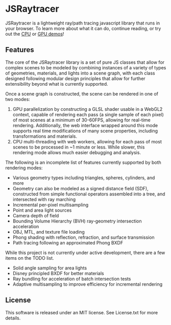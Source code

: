 # JSRaytracer
JSRaytracer is a lightweight ray/path tracing javascript library that runs
in your browser. To learn more about what it can do, continue reading, or try
out the [CPU](https://alitteneker.github.io/jsraytracer/) or
[GPU demos](https://alitteneker.github.io/jsraytracer/gl)!

## Features
The core of the JSRaytracer library is a set of pure JS classes that allow for
complex scenes to be modeled by combining instances of a variety of types of
geometries, materials, and lights into a scene graph, with each class designed
following modular design principles that allow for further extensibility beyond
what is currently supported.

Once a scene graph is constructed, the scene can be rendered in one of two
modes:
1. GPU parallelization by constructing a GLSL shader usable in a WebGL2
context, capable of rendering each pass (a single sample of each pixel) of most
scenes at a minimum of 30-60FPS, allowing for real-time rendering.
Additionally, the web interface wrapped around this mode supports real time
modifications of many scene properties, including transformations and materials.
2. CPU multi-threading with web workers, allowing for each pass of most scenes
to be processed in ~1 minute or less. While slower, this rendering mode allows
much easier debugging and analysis.

The following is an incomplete list of features currently supported by both
rendering modes:
* Various geometry types including triangles, spheres, cylinders, and more
* Geometry can also be modeled as a signed distance field (SDF), constructed
from simple functional operators assembled into a tree, and intersected with
ray marching
* Incremental per-pixel multisampling
* Point and area light sources
* Camera depth of field
* Bounding Volume Hierarchy (BVH) ray-geometry intersection acceleration
* OBJ, MTL, and texture file loading
* Phong shading with reflection, refraction, and surface transmission
* Path tracing following an approximated Phong BXDF


While this project is not currently under active development, there are a few
items on the TODO list.
* Solid angle sampling for area lights
* Disney principled BXDF for better materials
* Ray bundling for acceleration of batch intersection tests
* Adaptive multisampling to improve efficiency for incremental rendering

## License
This software is released under an MIT license. See License.txt for more details.